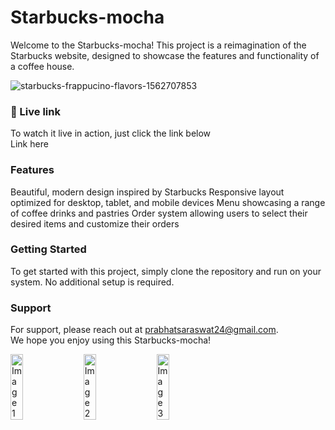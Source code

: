 # Starbucks-mocha

Welcome to the Starbucks-mocha! This project is a reimagination of the Starbucks website, designed to showcase the features and functionality of a coffee house.
<br>

![starbucks-frappucino-flavors-1562707853](https://user-images.githubusercontent.com/71027441/216239231-6ee36f4a-d9a1-4e7a-a7ab-8376e53bd00a.gif)
<br>


### 📍 Live link
To watch it live in action, just click the link below
<br>
Link here
<br>

### Features
Beautiful, modern design inspired by Starbucks
Responsive layout optimized for desktop, tablet, and mobile devices
Menu showcasing a range of coffee drinks and pastries
Order system allowing users to select their desired items and customize their orders
<br>

### Getting Started
To get started with this project, simply clone the repository and run on your system. 
No additional setup is required.
<br>

<!-- Contribute
We're always looking for contributors to help improve this project. If you're interested, feel free to fork the repository and submit a pull request. -->

### Support
For support, please reach out at prabhatsaraswat24@gmail.com.
<br>
We hope you enjoy using this Starbucks-mocha!
<br>

<div align="centre" style="display: flex;">
  <img  src="https://user-images.githubusercontent.com/71027441/216245338-2225671d-6211-4383-9094-7c545815db03.gif" alt="Image 1" width="20%" height="auto" style="margin-right: 16px;">
  <img src="https://user-images.githubusercontent.com/71027441/216245371-2356a43a-1b9a-4acd-9db7-ce905ccf12bd.gif" alt="Image 2" width="20%" height="auto" style="margin-right: 16px;">
  <img src="https://user-images.githubusercontent.com/71027441/216245386-b639e426-5329-4635-895f-dc9fb9a56721.gif" alt="Image 3" width="20%" height="auto" style="margin-right: 16px;">
</div>






